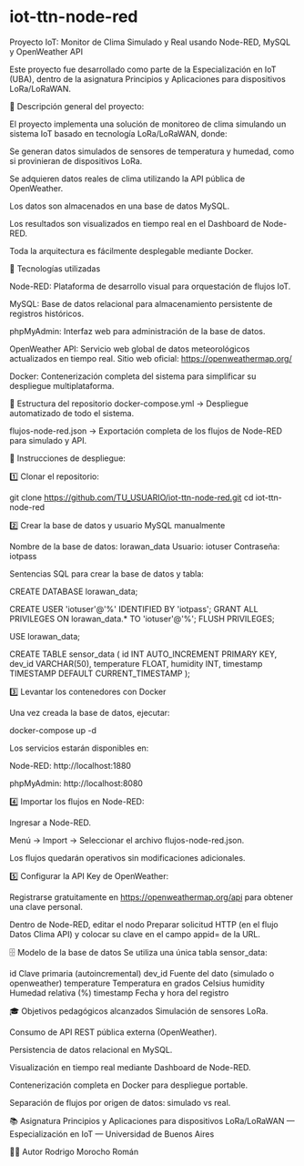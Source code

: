 # iot-ttn-node-red
Proyecto IoT: Monitor de Clima Simulado y Real usando Node-RED, MySQL y OpenWeather API

Este proyecto fue desarrollado como parte de la Especialización en IoT (UBA), dentro de la asignatura Principios y Aplicaciones para dispositivos LoRa/LoRaWAN.

🎯 Descripción general del proyecto:

El proyecto implementa una solución de monitoreo de clima simulando un sistema IoT basado en tecnología LoRa/LoRaWAN, donde:

Se generan datos simulados de sensores de temperatura y humedad, como si provinieran de dispositivos LoRa.

Se adquieren datos reales de clima utilizando la API pública de OpenWeather.

Los datos son almacenados en una base de datos MySQL.

Los resultados son visualizados en tiempo real en el Dashboard de Node-RED.

Toda la arquitectura es fácilmente desplegable mediante Docker.

🧱 Tecnologías utilizadas

Node-RED:
Plataforma de desarrollo visual para orquestación de flujos IoT.

MySQL:
Base de datos relacional para almacenamiento persistente de registros históricos.

phpMyAdmin:
Interfaz web para administración de la base de datos.

OpenWeather API:
Servicio web global de datos meteorológicos actualizados en tiempo real.
Sitio web oficial: https://openweathermap.org/

Docker:
Contenerización completa del sistema para simplificar su despliegue multiplataforma.

📂 Estructura del repositorio
docker-compose.yml → Despliegue automatizado de todo el sistema.

flujos-node-red.json → Exportación completa de los flujos de Node-RED para simulado y API.

🚀 Instrucciones de despliegue:

1️⃣ Clonar el repositorio:

git clone https://github.com/TU_USUARIO/iot-ttn-node-red.git
cd iot-ttn-node-red

2️⃣ Crear la base de datos y usuario MySQL manualmente

Nombre de la base de datos: lorawan_data
Usuario: iotuser
Contraseña: iotpass

Sentencias SQL para crear la base de datos y tabla:

CREATE DATABASE lorawan_data;

CREATE USER 'iotuser'@'%' IDENTIFIED BY 'iotpass';
GRANT ALL PRIVILEGES ON lorawan_data.* TO 'iotuser'@'%';
FLUSH PRIVILEGES;

USE lorawan_data;

CREATE TABLE sensor_data (
  id INT AUTO_INCREMENT PRIMARY KEY,
  dev_id VARCHAR(50),
  temperature FLOAT,
  humidity INT,
  timestamp TIMESTAMP DEFAULT CURRENT_TIMESTAMP
);

3️⃣ Levantar los contenedores con Docker

Una vez creada la base de datos, ejecutar:

docker-compose up -d

Los servicios estarán disponibles en:

Node-RED: http://localhost:1880

phpMyAdmin: http://localhost:8080

4️⃣ Importar los flujos en Node-RED:

Ingresar a Node-RED.

Menú → Import → Seleccionar el archivo flujos-node-red.json.

Los flujos quedarán operativos sin modificaciones adicionales.

5️⃣ Configurar la API Key de OpenWeather:

Registrarse gratuitamente en https://openweathermap.org/api para obtener una clave personal.

Dentro de Node-RED, editar el nodo Preparar solicitud HTTP (en el flujo Datos Clima API) y colocar su clave en el campo appid= de la URL.

🗄 Modelo de la base de datos
Se utiliza una única tabla sensor_data:

id	Clave primaria (autoincremental)
dev_id	Fuente del dato (simulado o openweather)
temperature	Temperatura en grados Celsius
humidity	Humedad relativa (%)
timestamp	Fecha y hora del registro

🎓 Objetivos pedagógicos alcanzados
Simulación de sensores LoRa.

Consumo de API REST pública externa (OpenWeather).

Persistencia de datos relacional en MySQL.

Visualización en tiempo real mediante Dashboard de Node-RED.

Contenerización completa en Docker para despliegue portable.

Separación de flujos por origen de datos: simulado vs real.

📚 Asignatura
Principios y Aplicaciones para dispositivos LoRa/LoRaWAN — Especialización en IoT — Universidad de Buenos Aires

👨‍🎓 Autor
Rodrigo Morocho Román
